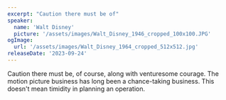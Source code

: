 ```yaml
---
excerpt: "Caution there must be of"
speaker:
  name: 'Walt Disney'
  picture: '/assets/images/Walt_Disney_1946_cropped_100x100.JPG'
ogImage:
  url: '/assets/images/Walt_Disney_1964_cropped_512x512.jpg'
releaseDate: '2023-09-24'
---
```


Caution there must be, of course, along with venturesome courage. The motion picture business has long been a chance-taking business. This doesn't mean timidity in planning an operation.
